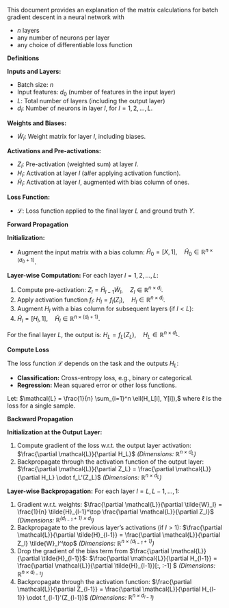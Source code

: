 This document provides an explanation of the matrix calculations for batch gradient descent in a neural network with 
- $n$ layers
- any number of neurons per layer
- any choice of differentiable loss function

**Definitions**

   **Inputs and Layers:**
   - Batch size: $n$
   - Input features: $d_0$ (number of features in the input layer)
   - $L$: Total number of layers (including the output layer)
   - $d_l$: Number of neurons in layer $l$, for $l = 1, 2, ..., L$.

   **Weights and Biases:**
   - $\tilde{W}_l$: Weight matrix for layer $l$, including biases.

   **Activations and Pre-activations:**
   - $Z_l$: Pre-activation (weighted sum) at layer $l$.
   - $H_l$: Activation at layer $l$ (a#er applying activation function).
   - $\tilde{H}_l$: Activation at layer $l$, augmented with bias column of ones.

   **Loss Function:**
   - $\mathcal{L}$: Loss function applied to the final layer $L$ and ground truth $Y$.

**Forward Propagation**

   **Initialization:**
   - Augment the input matrix with a bias column:
     $\tilde{H}_0 = [X, 1], \quad \tilde{H}_0 \in \mathbb{R}^{n \times (d_0 + 1)}.$

   **Layer-wise Computation:**
   For each layer $l = 1, 2, ..., L$:
   1. Compute pre-activation:
      $Z_l = \tilde{H}_{l-1} \tilde{W}_l, \quad Z_l \in \mathbb{R}^{n \times d_l}.$
   2. Apply activation function $f_l$:
      $H_l = f_l(Z_l), \quad H_l \in \mathbb{R}^{n \times d_l}.$
   3. Augment $H_l$ with a bias column for subsequent layers (if $l < L$):
   4. $\tilde{H}_l = [H_l, 1], \quad \tilde{H}_l \in \mathbb{R}^{n \times (d_l + 1)}.$

   For the final layer $L$, the output is:
   $H_L = f_L(Z_L), \quad H_L \in \mathbb{R}^{n \times d_L}.$

**Compute Loss**

   The loss function $\mathcal{L}$ depends on the task and the outputs $H_L$:
   - **Classification:** Cross-entropy loss, e.g., binary or categorical.
   - **Regression:** Mean squared error or other loss functions.

   Let:
   $\mathcal{L} = \frac{1}{n} \sum_{i=1}^n \ell(H_L[i], Y[i]),$
   where $\ell$ is the loss for a single sample.
   
**Backward Propagation**

   **Initialization at the Output Layer:**
   1. Compute gradient of the loss w.r.t. the output layer activation:
      $\frac{\partial \mathcal{L}}{\partial H_L}$ *(Dimensions: $\mathbb{R}^{n \times d_L}$)*
   2. Backpropagate through the activation function of the output layer:
      $\frac{\partial \mathcal{L}}{\partial Z_L} = \frac{\partial \mathcal{L}}{\partial H_L} \odot f_L'(Z_L)$ *(Dimensions: $\mathbb{R}^{n \times d_L}$)*

   **Layer-wise Backpropagation:**
   For each layer $l = L, L-1, ..., 1$:
   1. Gradient w.r.t. weights:
      $\frac{\partial \mathcal{L}}{\partial \tilde{W}_l} = \frac{1}{n} \tilde{H}_{l-1}^\top \frac{\partial \mathcal{L}}{\partial Z_l}$ *(Dimensions: $\mathbb{R}^{(d_{l-1} + 1) \times d_l}$)*
   2. Backpropagate to the previous layer’s activations (if $l > 1$):
      $\frac{\partial \mathcal{L}}{\partial \tilde{H}_{l-1}} = \frac{\partial \mathcal{L}}{\partial Z_l} \tilde{W}_l^\top$ *(Dimensions:  $\mathbb{R}^{n \times (d_{l-1} + 1)}$)*
   3. Drop the gradient of the bias term from $\frac{\partial \mathcal{L}}{\partial \tilde{H}_{l-1}}$:
      $\frac{\partial \mathcal{L}}{\partial H_{l-1}} = \frac{\partial \mathcal{L}}{\partial \tilde{H}_{l-1}}[:, :-1] $ *(Dimensions: $\mathbb{R}^{n \times d_{l-1}}$)*
   4. Backpropagate through the activation function:
      $\frac{\partial \mathcal{L}}{\partial Z_{l-1}} = \frac{\partial \mathcal{L}}{\partial H_{l-1}} \odot f_{l-1}'(Z_{l-1})$ *(Dimensions: $\mathbb{R}^{n \times d_{l-1}}$)*

